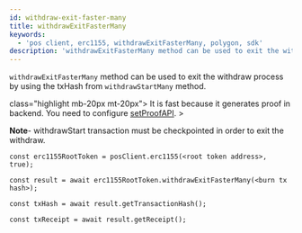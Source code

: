 ```yaml
---
id: withdraw-exit-faster-many
title: withdrawExitFasterMany
keywords:
  - 'pos client, erc1155, withdrawExitFasterMany, polygon, sdk'
description: 'withdrawExitFasterMany method can be used to exit the withdraw process by using the txHash from withdrawStartMany method.'
---
```


`withdrawExitFasterMany` method can be used to exit the withdraw process by using the txHash from `withdrawStartMany` method.

 class="highlight mb-20px mt-20px"> It is fast because it generates proof in backend. You need to configure [setProofAPI](/docs/develop/ethereum-polygon/matic-js/set-proof-api). >

**Note**- withdrawStart transaction must be checkpointed in order to exit the withdraw.

```
const erc1155RootToken = posClient.erc1155(<root token address>, true);

const result = await erc1155RootToken.withdrawExitFasterMany(<burn tx hash>);

const txHash = await result.getTransactionHash();

const txReceipt = await result.getReceipt();

```

